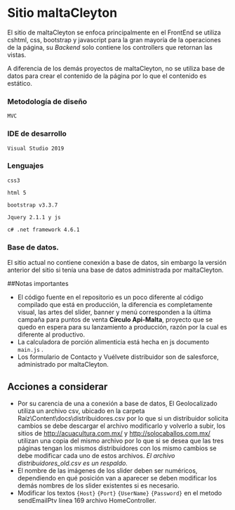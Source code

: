 # Sitio maltaCleyton

El sitio de maltaCleyton se enfoca principalmente en el FrontEnd se utiliza  cshtml, css, bootstrap  y javascript para la gran mayoría de la operaciones de la página, su *Backend* solo contiene los controllers que retornan las vistas.

A diferencia de los demás proyectos de maltaCleyton, no se utiliza base de datos para crear el contenido de la página por lo que el contenido es estático.

### Metodología de diseño 
 `MVC`

### IDE de desarrollo
`Visual Studio 2019`
### Lenguajes

`css3`

`html 5`

`bootstrap v3.3.7`

`Jquery 2.1.1 y js`

`c# .net framework 4.6.1`

### Base de datos.

El sitio actual no contiene conexión a base de datos, sin embargo la versión anterior del sitio si tenía una base de datos administrada por maltaCleyton.

##Notas importantes

- El código fuente en el repositorio es un poco diferente al código compilado que está en producción, la diferencia es completamente visual, las artes del slider, banner y menú corresponden a la última campaña para puntos de venta **Círculo Api-Malta**, proyecto que se quedo en espera para su lanzamiento a producción, razón por la cual es diferente al productivo.
- La calculadora de porción alimenticia está hecha en js documento `main.js` .
- Los formulario de Contacto y Vuélvete distribuidor son de salesforce, administrado por maltaCleyton.

## Acciones a considerar 

- Por su carencia de una a conexión a base de datos, El Geolocalizado utiliza un archivo csv, ubicado en la carpeta Raíz\Content\docs\distribuidores.csv por lo que si un distribuidor solicita cambios se debe descargar el archivo modificarlo y volverlo a subir, los sitios de http://acuacultura.com.mx/ y http://solocaballos.com.mx/ utilizan una copia del mismo archivo por lo que si se desea que las tres páginas tengan los mismos distribuidores con los mismo cambios se debe modificar cada uno de estos archivos.
  *El archivo distribuidores_old.csv es un respaldo.*
- El nombre de las imágenes de los slider deben ser numéricos, dependiendo en qué posición van a aparecer se deben modificar los demás nombres de los slider existentes si es necesario.
- Modificar los textos `{Host}` `{Port}` `{UserName}` `{Password}` en el metodo sendEmailPtv línea 169 archivo HomeController.
